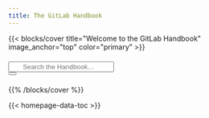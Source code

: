 ```yaml
---
title: The GitLab Handbook
---
```


{{< blocks/cover title="Welcome to the GitLab Handbook" image_anchor="top" color="primary" >}}

<form class="td-sidebar__search d-flex align-items-center" style="margin: 1.5em 0em;">
    <div class="td-search td-search--offline">
  <div class="td-search__icon"></div>
  <input type="search" class="bg-white text-black td-search__input form-control"  style="padding-left: 2em;" placeholder="Search the Handbook…" aria-label="Search the Handbook…" autocomplete="off" data-offline-search-index-json-src="/offline-search-index.json" data-offline-search-base-href="/" data-offline-search-max-results="10">
</div>
<button class="btn btn-link td-sidebar__toggle d-md-none p-0 ms-3 fas fa-bars" type="button" data-bs-toggle="collapse" data-bs-target="#td-section-nav" aria-controls="td-section-nav" aria-expanded="false" aria-label="Toggle section navigation"></button>
  </form>

{{% /blocks/cover %}}

{{< homepage-data-toc >}}
